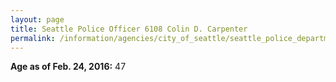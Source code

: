 ```yaml
---
layout: page
title: Seattle Police Officer 6108 Colin D. Carpenter
permalink: /information/agencies/city_of_seattle/seattle_police_department/copbook/6108/
---
```


**Age as of Feb. 24, 2016:** 47
